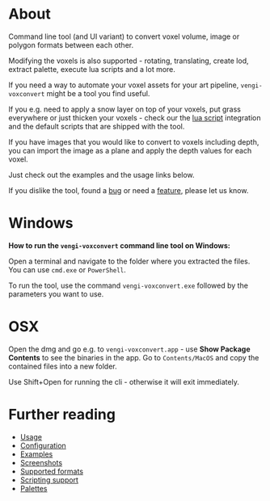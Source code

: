 # About

Command line tool (and UI variant) to convert voxel volume, image or polygon formats between each other.

Modifying the voxels is also supported - rotating, translating, create lod, extract palette, execute lua scripts and a lot more.

If you need a way to automate your voxel assets for your art pipeline, `vengi-voxconvert` might be a tool you find useful.

If you e.g. need to apply a snow layer on top of your voxels, put grass everywhere or just thicken your voxels - check our the [lua script](../LUAScript.md) integration and the default scripts that are shipped with the tool.

If you have images that you would like to convert to voxels including depth, you can import the image as a plane and apply the depth values for each voxel.

Just check out the examples and the usage links below.

If you dislike the tool, found a [bug](https://github.com/vengi-voxel/vengi/issues) or need a [feature](https://github.com/vengi-voxel/vengi/issues), please let us know.

# Windows

**How to run the `vengi-voxconvert` command line tool on Windows:**

Open a terminal and navigate to the folder where you extracted the files. You can use `cmd.exe` or `PowerShell`.

To run the tool, use the command `vengi-voxconvert.exe` followed by the parameters you want to use.

# OSX

Open the dmg and go e.g. to `vengi-voxconvert.app` - use **Show Package Contents** to see the binaries in the app. Go to `Contents/MacOS` and copy the contained files into a new folder.

Use Shift+Open for running the cli - otherwise it will exit immediately.

# Further reading

* [Usage](Usage.md)
* [Configuration](Configuration.md)
* [Examples](Examples.md)
* [Screenshots](Screenshots.md)
* [Supported formats](../Formats.md)
* [Scripting support](../LUAScript.md)
* [Palettes](../Palette.md)
